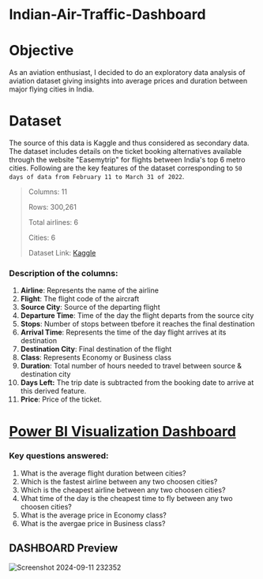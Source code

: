 # Indian-Air-Traffic-Dashboard

# Objective
As an aviation enthusiast, I decided to do an exploratory data analysis of aviation dataset giving insights into average prices and duration between major flying cities in India. 

# Dataset
The source of this data is Kaggle and thus considered as secondary data. The dataset includes details on the ticket booking alternatives available through the website "Easemytrip" for flights between India's top 6 metro cities. 
Following are the key features of the dataset corresponding to `50 days of data from February 11 to March 31 of 2022`. 
> Columns: 11
> 
> Rows: 300,261
> 
> Total airlines: 6
>
> Cities: 6
> 
> Dataset Link: [Kaggle](https://www.kaggle.com/datasets/shubhambathwal/flight-price-prediction)

### Description of the columns:

1. **Airline**: Represents the name of the airline
2. **Flight**: The flight code of the aircraft
3. **Source City**: Source of the departing flight
4. **Departure Time**: Time of the day the flight departs from the source city
5. **Stops**: Number of stops between tbefore it reaches the final destination
6. **Arrival Time**: Represents the time of the day flight arrives at its destination
7. **Destination City**: Final destination of the flight
8. **Class**: Represents Economy or Business class
9. **Duration**: Total number of hours needed to travel between source & destination city
10. **Days Left:** The trip date is subtracted from the booking date to arrive at this derived feature.
11. **Price**: Price of the ticket.

# [Power BI Visualization Dashboard](https://github.com/rajmehta26/dataAnalysis/blob/Indian-Airlines-Dataset/indian_airlines_PowerBi.pdf)

### **Key questions answered:** 

1. What is the average flight duration between cities?
2. Which is the fastest airline between any two choosen cities?
3. Which is the cheapest airline between any two choosen cities?
4. What time of the day is the cheapest time to fly between any two choosen cities?
5. What is the average price in Economy class?
6. What is the avergae price in Business class? 


## DASHBOARD Preview
![Screenshot 2024-09-11 232352](https://github.com/user-attachments/assets/c220e2cd-7f3e-45d9-a6ab-84495e57116d)

